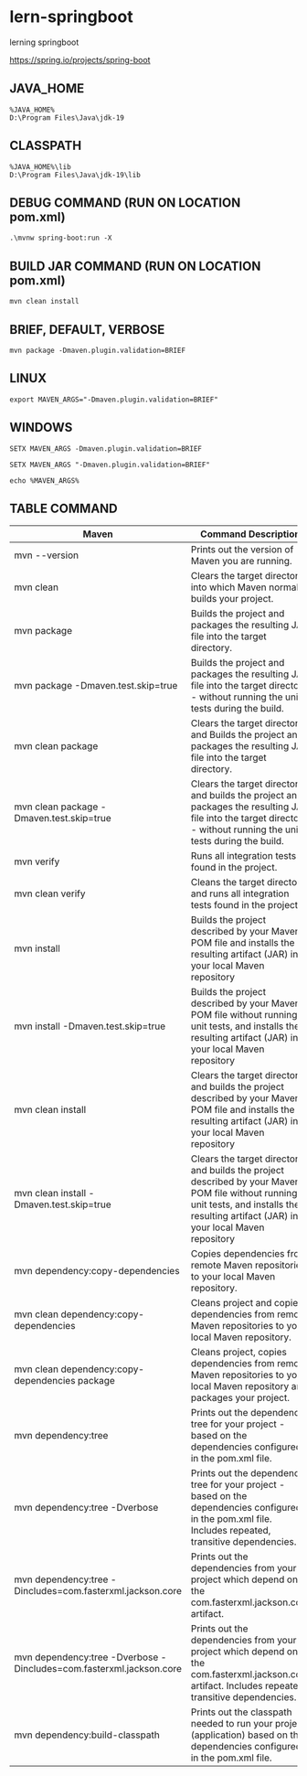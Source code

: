 # lern-springboot
lerning springboot

https://spring.io/projects/spring-boot


## JAVA_HOME

```
%JAVA_HOME%
D:\Program Files\Java\jdk-19
```

## CLASSPATH
```
%JAVA_HOME%\lib
D:\Program Files\Java\jdk-19\lib
```

## DEBUG COMMAND (RUN ON LOCATION pom.xml)

```
.\mvnw spring-boot:run -X
```

## BUILD JAR COMMAND (RUN ON LOCATION pom.xml)

```
mvn clean install
```

## BRIEF, DEFAULT, VERBOSE

```
mvn package -Dmaven.plugin.validation=BRIEF
```

## LINUX

```
export MAVEN_ARGS="-Dmaven.plugin.validation=BRIEF"
```

## WINDOWS

```
SETX MAVEN_ARGS -Dmaven.plugin.validation=BRIEF

SETX MAVEN_ARGS "-Dmaven.plugin.validation=BRIEF"

echo %MAVEN_ARGS%
```

## TABLE COMMAND

|Maven | Command	Description|
|--|--|
|mvn  --version	|Prints out the version of Maven you are running.|
|mvn  clean	|Clears the target directory into which Maven normally builds your project.|
|mvn  package	|Builds the project and packages the resulting JAR file into the target directory.|
|mvn  package -Dmaven.test.skip=true	|Builds the project and packages the resulting JAR file into the target directory - without running the unit tests during the build.|
|mvn clean package	|Clears the target directory and Builds the project and packages the resulting JAR file into the target directory.|
|mvn clean package -Dmaven.test.skip=true	|Clears the target directory and builds the project and packages the resulting JAR file into the target directory - without running the unit tests during the build.|
|mvn verify	|Runs all integration tests found in the project.|
|mvn clean verify	|Cleans the target directory, and runs all integration tests found in the project.|
|mvn install	|Builds the project described by your Maven POM file and installs the resulting artifact (JAR) into your local Maven repository|
|mvn install -Dmaven.test.skip=true	|Builds the project described by your Maven POM file without running unit tests, and installs the resulting artifact (JAR) into your local Maven repository|
|mvn clean install	|Clears the target directory and builds the project described by your Maven POM file and installs the resulting artifact (JAR) into your local Maven repository|
|mvn clean install -Dmaven.test.skip=true	|Clears the target directory and builds the project described by your Maven POM file without running unit tests, and installs the resulting artifact (JAR) into your local Maven repository|
|mvn dependency:copy-dependencies	|Copies dependencies from remote Maven repositories to your local Maven repository.|
|mvn clean dependency:copy-dependencies	|Cleans project and copies dependencies from remote Maven repositories to your local Maven repository.|
|mvn clean dependency:copy-dependencies package	|Cleans project, copies dependencies from remote Maven repositories to your local Maven repository and packages your project.|
|mvn dependency:tree	|Prints out the dependency tree for your project - based on the dependencies configured in the pom.xml file.|
|mvn dependency:tree -Dverbose	|Prints out the dependency tree for your project - based on the dependencies configured in the pom.xml file. Includes repeated, transitive dependencies.|
|mvn dependency:tree -Dincludes=com.fasterxml.jackson.core	|Prints out the dependencies from your project which depend on the com.fasterxml.jackson.core artifact.|
|mvn dependency:tree -Dverbose -Dincludes=com.fasterxml.jackson.core	|Prints out the dependencies from your project which depend on the com.fasterxml.jackson.core artifact. Includes repeated, transitive dependencies.|
|mvn dependency:build-classpath	|Prints out the classpath needed to run your project (application) based on the dependencies configured in the pom.xml file.|

